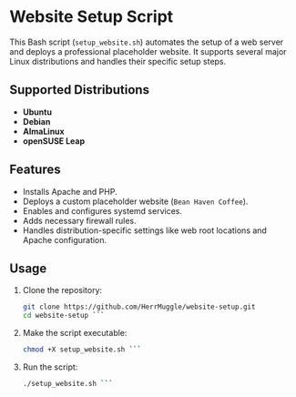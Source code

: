 # Website Setup Script

This Bash script (`setup_website.sh`) automates the setup of a web server and deploys a professional placeholder website. It supports several major Linux distributions and handles their specific setup steps.

## Supported Distributions

- **Ubuntu**
- **Debian**
- **AlmaLinux**
- **openSUSE Leap**

## Features

- Installs Apache and PHP.
- Deploys a custom placeholder website (`Bean Haven Coffee`).
- Enables and configures systemd services.
- Adds necessary firewall rules.
- Handles distribution-specific settings like web root locations and Apache configuration.

## Usage

1. Clone the repository:

   ```bash
   git clone https://github.com/HerrMuggle/website-setup.git
   cd website-setup ```

2. Make the script executable:
   ```bash
   chmod +X setup_website.sh ```

3. Run the script:
   ```bash
   ./setup_website.sh ```
